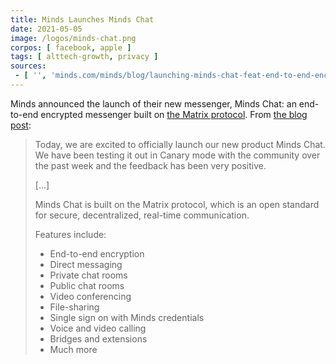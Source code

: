 ```yaml
---
title: Minds Launches Minds Chat
date: 2021-05-05
image: /logos/minds-chat.png
corpos: [ facebook, apple ]
tags: [ alttech-growth, privacy ]
sources:
 - [ '', 'minds.com/minds/blog/launching-minds-chat-feat-end-to-end-encryption-rooms-file-s-1236686205647396864' ]
---
```


Minds announced the launch of their new messenger, Minds Chat: an end-to-end
encrypted messenger built on [the Matrix protocol](https://matrix.org/). From
[the blog
post](https://www.minds.com/minds/blog/launching-minds-chat-feat-end-to-end-encryption-rooms-file-s-1236686205647396864):

> Today, we are excited to officially launch our new product Minds Chat. We
> have been testing it out in Canary mode with the community over the past week
> and the feedback has been very positive.
>
> [...]
>
> Minds Chat is built on the Matrix protocol, which is an open standard for
> secure, decentralized, real-time communication. 
>
> Features include:
>
> * End-to-end encryption
> * Direct messaging
> * Private chat rooms
> * Public chat rooms
> * Video conferencing
> * File-sharing
> * Single sign on with Minds credentials
> * Voice and video calling
> * Bridges and extensions
> * Much more
